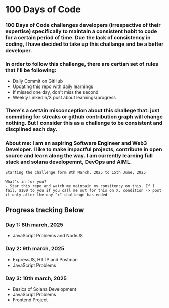 # 100 Days of Code

### 100 Days of Code challenges developers (irrespective of their expertise) specifically to maintain a consistent habit to code for a certain period of time. Due the lack of consistency in coding, I have decided to take up this challange and be a better developer.

### In order to follow this challenge, there are certian set of rules that i'll be following:
- Daily Commit on GitHub
- Updating this repo with daily learnings
- If missed one day, don't miss the second
- Weekly LinkedIn/X post about learnings/progress
### There's a certain misconception about this challege that: just commiting for streaks or github contribution graph will change nothing. But I consider this as a challenge to be consistent and discplined each day.

### About me: I am an aspiring Software Engineer and Web3 Developer. I like to make impactful projects, contribute in open source and learn along the way. I am currently learning full stack and solana developemnt, DevOps and AIML.


	Starting the Challenge form 8th March, 2025 to 15th June, 2025

```
What's in for you?
- Star this repo and watch me maintain my consitency on this. If I fail, $100 to you if you call me out for this on X. condition -> post it only after the day "x" challenge has ended
```

## Progress tracking Below

### Day 1: 8th march, 2025
- JavaScript Problems and NodeJS

### Day 2: 9th march, 2025
- ExpressJS, HTTP and Postman
- JavaScript Problems

### Day 3: 10th march, 2025
- Basics of Solana Development
- JavaScript Problems
- Frontend Project